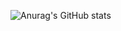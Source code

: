 ![Anurag's GitHub stats](https://github-readme-stats.vercel.app/api?username=suyoungjang&show_icons=true&theme=dracula&hide_rank=false)
